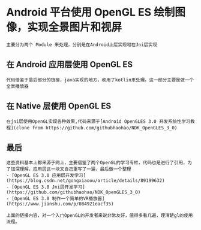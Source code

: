 # Android 平台使用 OpenGL ES 绘制图像，实现全景图片和视屏
    主要分为两个 Module 来处理，分别是在Android上层实现和在Jni层实现

## 在 Android 应用层使用 OpenGL ES
    代码借鉴于最后部分的链接，java实现的地方，改用了kotlin来处理。这一部分主要是做一个全景播放器

## 在 Native 层使用 OpenGL ES
    在jni层使用OpenGL实现各种效果,代码来源于[Android OpenGLES 3.0 开发系统性学习教程](clone from https://github.com/githubhaohao/NDK_OpenGLES_3_0)

## 最后
    这些资料基本上都来源于网上，主要借鉴了两个OpenGL的学习专栏，代码也是进行了引用，为了加深理解，应用层这一块又自己重写了一遍，最后做一个整理
    - [OpenGL ES 3.0 应用层开发学习](https://blog.csdn.net/gongxiaoou/article/details/89199632)
    - [OpenGL ES 3.0 Jni层开发学习](https://github.com/githubhaohao/NDK_OpenGLES_3_0)
    - [OpenGL ES 3.0 制作一个简单的VR播放器](https://www.jianshu.com/p/084921eacf35)

    上面的链接内容，对一个入门OpenGL的开发者来说非常友好，值得多看几遍，理清楚gl的使用流程。
